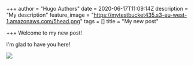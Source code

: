 +++
author = "Hugo Authors"
date = 2020-06-17T11:09:14Z
description = "My description"
feature_image = "https://mytestbucket435.s3-eu-west-1.amazonaws.com/5head.png"
tags = []
title = "My new post"

+++
Welcome to my new post!

I'm glad to have you here!

![](https://mytestbucket435.s3-eu-west-1.amazonaws.com/testsite1/nijntje.png)